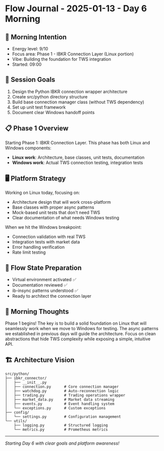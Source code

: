 # Flow Journal - 2025-01-13 - Day 6 Morning

## 🌅 Morning Intention
- Energy level: 9/10
- Focus area: Phase 1 - IBKR Connection Layer (Linux portion)
- Vibe: Building the foundation for TWS integration
- Started: 09:00

## 🎯 Session Goals
1. Design the Python IBKR connection wrapper architecture
2. Create src/python directory structure
3. Build base connection manager class (without TWS dependency)
4. Set up unit test framework
5. Document clear Windows handoff points

## 📋 Phase 1 Overview
Starting Phase 1: IBKR Connection Layer. This phase has both Linux and Windows components:
- **Linux work**: Architecture, base classes, unit tests, documentation
- **Windows work**: Actual TWS connection testing, integration tests

## 🖥️ Platform Strategy
Working on Linux today, focusing on:
- Architecture design that will work cross-platform
- Base classes with proper async patterns
- Mock-based unit tests that don't need TWS
- Clear documentation of what needs Windows testing

When we hit the Windows breakpoint:
- Connection validation with real TWS
- Integration tests with market data
- Error handling verification
- Rate limit testing

## 🌊 Flow State Preparation
- Virtual environment activated ✅
- Documentation reviewed ✅
- ib-insync patterns understood ✅
- Ready to architect the connection layer

## 💭 Morning Thoughts
Phase 1 begins! The key is to build a solid foundation on Linux that will seamlessly work when we move to Windows for testing. The async patterns we established in previous days will guide the architecture. Focus on clean abstractions that hide TWS complexity while exposing a simple, intuitive API.

## 🏗️ Architecture Vision
```
src/python/
├── ibkr_connector/
│   ├── __init__.py
│   ├── connection.py      # Core connection manager
│   ├── watchdog.py        # Auto-reconnection logic
│   ├── trading.py         # Trading operations wrapper
│   ├── market_data.py     # Market data streaming
│   ├── events.py          # Event handling system
│   └── exceptions.py      # Custom exceptions
├── config/
│   └── settings.py        # Configuration management
└── utils/
    ├── logging.py         # Structured logging
    └── metrics.py         # Prometheus metrics
```

---

*Starting Day 6 with clear goals and platform awareness!*
